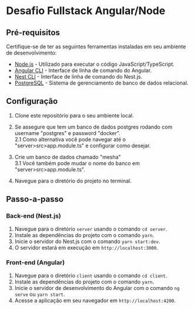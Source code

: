 # Desafio Fullstack Angular/Node

## Pré-requisitos

Certifique-se de ter as seguintes ferramentas instaladas em seu ambiente de desenvolvimento:

- [Node.js](https://nodejs.org) - Utilizado para executar o código JavaScript/TypeScript.
- [Angular CLI](https://angular.io/cli) - Interface de linha de comando do Angular.
- [Nest CLI](https://docs.nestjs.com/cli/overview) - Interface de linha de comando do Nest.js.
- [PostgreSQL](https://www.postgresql.org/) - Sistema de gerenciamento de banco de dados relacional.

## Configuração

1. Clone este repositório para o seu ambiente local.

2. Se assegure que tem um banco de dados postgres rodando com username "postgres" e password "docker". <br />
2.1 Como alternativa você pode navegar até o "server>src>app.module.ts" e configurar como desejar.

3. Crie um banco de dados chamado "mesha" <br />
3.1 Você também pode mudar o nome do banco em "server>src>app.module.ts".

2. Navegue para o diretório do projeto no terminal.


## Passo-a-passo

### Back-end (Nest.js)

1. Navegue para o diretório `server` usando o comando `cd server`.
2. Instale as dependências do projeto com o comando `yarn`.
3. Inicie o servidor do Nest.js com o comando `yarn start:dev`.
4. O servidor estará em execução em `http://localhost:3000`.

### Front-end (Angular)

1. Navegue para o diretório `client` usando o comando `cd client`.
2. Instale as dependências do projeto com o comando `yarn`.
3. Inicie o servidor de desenvolvimento do Angular com o comando `ng serve` ou `yarn start`.
4. Acesse a aplicação em seu navegador em `http://localhost:4200`.